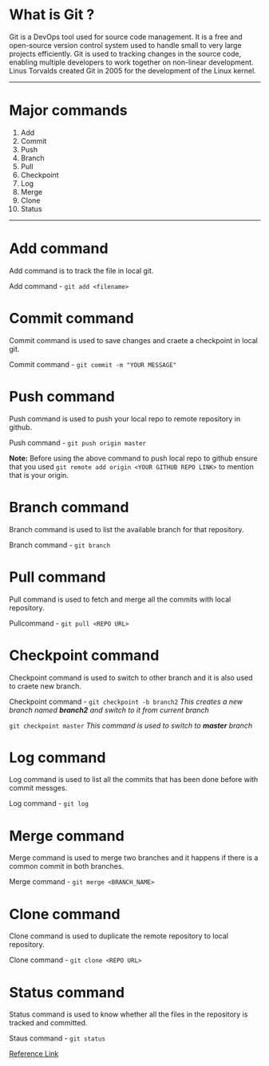 # What is Git ?
  Git is a DevOps tool used for source code management. It is a free and open-source version control system used to handle small to very large projects efficiently. Git is used to tracking changes in the source code, enabling multiple developers to work together on non-linear development. Linus Torvalds created Git in 2005 for the development of the Linux kernel.
  ***
  # Major commands
  1. Add
  2. Commit
  3. Push
  4. Branch
  5. Pull
  6. Checkpoint
  7. Log
  8. Merge
  9. Clone
  10. Status
  ***
  # Add command
  Add command is to track the file in local git.
  
  Add command - `git add <filename>`
  # Commit command
  Commit command is used to save changes and craete a checkpoint in local git.
  
  Commit command - `git commit -m "YOUR MESSAGE"`
  # Push command
  Push command is used to push your local repo to remote repository in github.
  
  Push command - `git push origin master`
  
  **Note:** Before using the above command to push local repo to github ensure that you used `git remote add origin <YOUR GITHUB REPO LINK>` to mention that is your origin.
  # Branch command
  Branch command is used to list the available branch for that repository.
 
  Branch command - `git branch`
  # Pull command
  Pull command is used to fetch and merge all the commits with local repository.
  
  Pullcommand - `git pull <REPO URL>`
  # Checkpoint command
  Checkpoint command is used to switch to other branch and it is also used to craete new branch.
  
  Checkpoint command - `git checkpoint -b branch2` *This creates a new branch named **branch2** and switch to it from current branch*
  
  `git checkpoint master` *This command is used to switch to **master** branch*
  
  # Log command
  Log command is used to list all the commits that has been done before with commit messges.
  
  Log command - `git log`
  
  # Merge command
  Merge command is used to merge two branches and it happens if there is a common commit in both branches.
  
  Merge command - `git merge <BRANCH_NAME>`
  # Clone command
  Clone command is used to duplicate the remote repository to local repository.
  
  Clone command - `git clone <REPO URL>`
  # Status command
  Status command is used to know whether all the files in the repository is tracked and committed.
  
  Staus command - `git status`
  
  
  [Reference Link](https://www.youtube.com/watch?v=RGOj5yH7evk)
